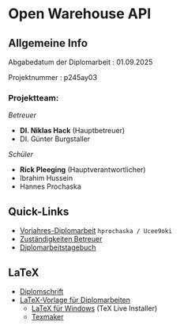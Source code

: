 # Open Warehouse API

## Allgemeine Info

Abgabedatum der Diplomarbeit : 01.09.2025

Projektnummer : p245ay03

### Projektteam:

*Betreuer*
*  **DI. Niklas Hack** (Hauptbetreuer)
*  DI. Günter Burgstaller
  
*Schüler*
* **Rick Pleeging** (Hauptverantwortlicher)
* Ibrahim Hussein
* Hannes Prochaska
## Quick-Links

* [Vorjahres-Diplomarbeit](http://trac.d474base.eu/p225c01/wiki) `hprochaska / Ucee9oki`
* [Zuständigkeiten Betreuer](./Betreuung/betreuung.md)
* [Diplomarbeitstagebuch](./DATB/Diplomarbeitstagebuch.md)

## LaTeX
* [Diplomschrift](Diplomschrift/_Diplomarbeit.pdf)
* [LaTeX-Vorlage für Diplomarbeiten](https://github.com/GuenterBurgstaller/Diplomarbeitsvorlage)
  * [LaTeX für Windows](https://mirror.ctan.org/systems/texlive/tlnet/install-tl-windows.exe) (TeX Live Installer)
  * [Texmaker](https://www.xm1math.net/texmaker/)
